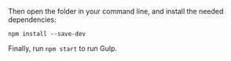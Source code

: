 Then open the folder in your command line, and install the needed dependencies:

```
npm install --save-dev

```

Finally, run `npm start` to run Gulp. 